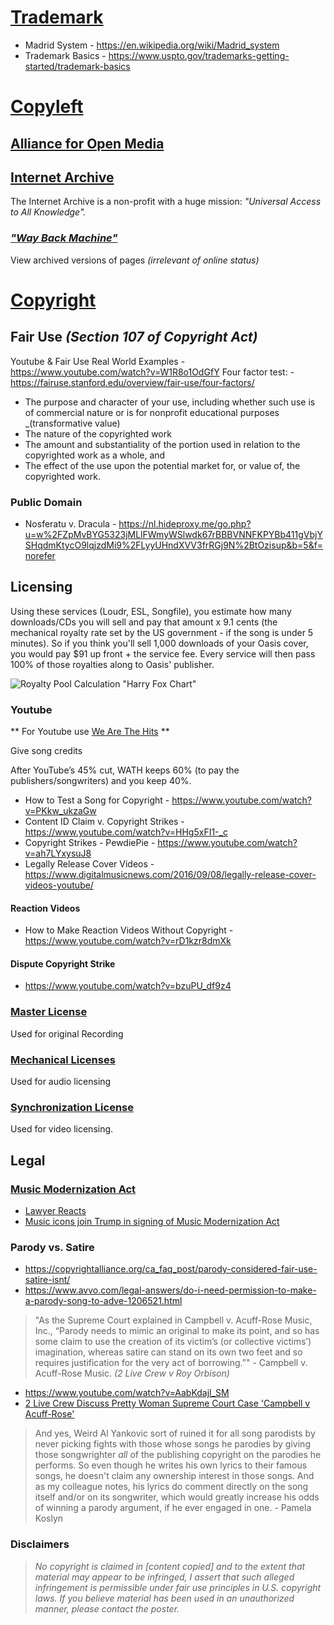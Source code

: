 # [Trademark](https://en.wikipedia.org/wiki/Trademark)

  - Madrid System - https://en.wikipedia.org/wiki/Madrid_system
  - Trademark Basics - https://www.uspto.gov/trademarks-getting-started/trademark-basics


# [Copyleft](https://en.wikipedia.org/wiki/Copyleft)

## [Alliance for Open Media](https://en.wikipedia.org/wiki/Alliance_for_Open_Media)


## [Internet Archive](https://archive.org)

The Internet Archive is a non-profit with a huge mission: _"Universal Access to All Knowledge"._


### [_"Way Back Machine"_](https://archive.org/web/)

View archived versions of pages _(irrelevant of online status)_


# [Copyright](https://en.wikipedia.org/wiki/Copyright)


## Fair Use _(Section 107 of Copyright Act)_

  Youtube & Fair Use Real World Examples - https://www.youtube.com/watch?v=W1R8o1OdGfY
  Four factor test: - https://fairuse.stanford.edu/overview/fair-use/four-factors/

  - The purpose and character of your use, including whether such use is of commercial nature or is for nonprofit educational purposes _(transformative value)
  - The nature of the copyrighted work
  - The amount and substantiality of the portion used in relation to the copyrighted work as a whole, and
  - The effect of the use upon the potential market for, or value of, the copyrighted work.


### Public Domain

  - Nosferatu v. Dracula - https://nl.hideproxy.me/go.php?u=w%2FZpMvBYG5323jMLlFWmyWSlwdk67rBBBVNNFKPYBb411gVbjYSHqdmKtycO9lqjzdMi9%2FLyyUHndXVV3frRGj9N%2BtOzisup&b=5&f=norefer

## Licensing

  Using these services (Loudr, ESL, Songfile), you estimate how many downloads/CDs you will sell and pay that amount x 9.1 cents (the mechanical royalty rate set by the US government - if the song is
  under 5 minutes). So if you think you'll sell 1,000 downloads of your Oasis cover, you would pay $91 up front + the service fee. Every service will then pass 100% of those royalties along to Oasis'
  publisher.


![Royalty Pool Calculation "Harry Fox Chart"](https://aristake.com/posts/images/harry-fox-chart.png)


### Youtube

** For Youtube use [We Are The Hits](https://www.wearethehits.com) **

Give song credits

After YouTube’s 45% cut, WATH keeps 60% (to pay the publishers/songwriters) and you keep 40%.

  - How to Test a Song for Copyright - https://www.youtube.com/watch?v=PKkw_ukzaGw
  - Content ID Claim v. Copyright Strikes - https://www.youtube.com/watch?v=HHg5xFI1-_c
  - Copyright Strikes - PewdiePie - https://www.youtube.com/watch?v=ah7LYxysuJ8
  - Legally Release Cover Videos - https://www.digitalmusicnews.com/2016/09/08/legally-release-cover-videos-youtube/


#### Reaction Videos

- How to Make Reaction Videos Without Copyright - https://www.youtube.com/watch?v=rD1kzr8dmXk


#### Dispute Copyright Strike

  - https://www.youtube.com/watch?v=bzuPU_df9z4


### [Master License](https://www.easysonglicensing.com/pages/help/articles/music-licensing/what-is-a-master-license.aspx)

Used for original Recording


### [Mechanical Licenses](https://www.easysonglicensing.com/pages/help/articles/music-licensing/what-is-a-mechanical-license.aspx)

Used for audio licensing


### [Synchronization License](https://www.easysonglicensing.com/pages/help/articles/music-licensing/what-is-a-synchronization-license.aspx)

Used for video licensing.


## Legal

### [Music Modernization Act](https://en.wikipedia.org/wiki/Music_Modernization_Act)

  - [Lawyer Reacts](https://www.youtube.com/watch?v=ykazv-o_w0s)
  - [Music icons join Trump in signing of Music Modernization Act](https://www.youtube.com/watch?v=vTqiS7WCGqY)


### Parody vs. Satire

  - https://copyrightalliance.org/ca_faq_post/parody-considered-fair-use-satire-isnt/
  - https://www.avvo.com/legal-answers/do-i-need-permission-to-make-a-parody-song-to-adve-1206521.html

> "As the Supreme Court explained in Campbell v. Acuff-Rose Music, Inc., “Parody needs to mimic an original to make its point, and so has some claim to use the creation of its victim’s (or collective victims’) imagination, whereas satire can stand on its own two feet and so requires justification for the very act of borrowing.”" - Campbell v. Acuff-Rose Music. _(2 Live Crew v Roy Orbison)_

  - https://www.youtube.com/watch?v=AabKdajl_SM
  - [2 Live Crew Discuss Pretty Woman Supreme Court Case 'Campbell v Acuff-Rose'](https://www.youtube.com/watch?v=CRssktqjvOk)


> And yes, Weird Al Yankovic sort of ruined it for all song parodists by never picking fights with those whose songs he parodies by giving those songwrighter _all_ of the publishing copyright on the parodies he performs. So even though he writes his own lyrics to their famous songs, he doesn't claim any ownership interest in those songs. And as my colleague notes, his lyrics do comment directly on the song itself and/or on its songwriter, which would greatly increase his odds of winning a parody argument, if he ever engaged in one. - Pamela Koslyn


### Disclaimers

> _No copyright is claimed in [content copied] and to the extent that material may appear to be infringed, I assert that such alleged infringement is permissible under fair use principles in U.S. copyright laws. If you believe material has been used in an unauthorized manner, please contact the poster._
